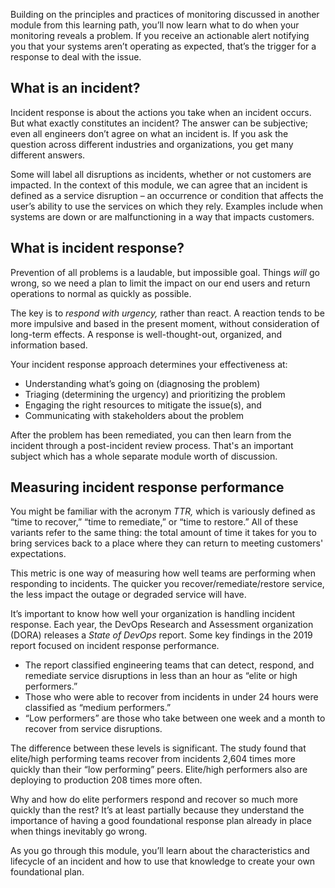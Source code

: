 Building on the principles and practices of monitoring discussed in another
module from this learning path, you’ll now learn what to do when your
monitoring reveals a problem. If you receive an actionable alert notifying
you that your systems aren’t operating as expected, that’s the trigger for
a response to deal with the issue.

## What is an incident?

Incident response is about the actions you take when an incident occurs.
But what exactly constitutes an incident? The answer can be subjective;
even all engineers don’t agree on what an incident is. If you ask the
question across different industries and organizations, you get many
different answers.

Some will label all disruptions as incidents, whether or not customers are
impacted. In the context of this module, we can agree that an incident is
defined as a service disruption – an occurrence or condition that affects
the user’s ability to use the services on which they rely. Examples include
when systems are down or are malfunctioning in a way that impacts
customers.

## What is incident response?

Prevention of all problems is a laudable, but impossible goal. Things
_will_ go wrong, so we need a plan to limit the impact on our end users and
return operations to normal as quickly as possible.

The key is to _respond with urgency,_ rather than react. A reaction tends
to be more impulsive and based in the present moment, without consideration
of long-term effects. A response is well-thought-out, organized, and
information based.

Your incident response approach determines your effectiveness at:

-   Understanding what’s going on (diagnosing the problem)
-   Triaging (determining the urgency) and prioritizing the problem
-   Engaging the right resources to mitigate the issue(s), and
-   Communicating with stakeholders about the problem

After the problem has been remediated, you can then learn from the incident
through a post-incident review process. That's an important subject which
has a whole separate module worth of discussion.

## Measuring incident response performance

You might be familiar with the acronym _TTR,_ which is variously defined as
“time to recover,” “time to remediate,” or “time to restore.” All of these
variants refer to the same thing: the total amount of time it takes for you
to bring services back to a place where they can return to meeting
customers' expectations.

This metric is one way of measuring how well teams are performing when
responding to incidents. The quicker you recover/remediate/restore service,
the less impact the outage or degraded service will have.

It’s important to know how well your organization is handling incident
response. Each year, the DevOps Research and Assessment organization (DORA)
releases a _State of DevOps_ report. Some key findings in the 2019 report
focused on incident response performance.

-   The report classified engineering teams that can detect, respond, and
    remediate service disruptions in less than an hour as “elite or high
    performers.”
-   Those who were able to recover from incidents in under 24 hours were
    classified as “medium performers.”
-   “Low performers” are those who take between one week and a month to
    recover from service disruptions.

The difference between these levels is significant. The study found that
elite/high performing teams recover from incidents 2,604 times more quickly
than their “low performing” peers. Elite/high performers also are deploying
to production 208 times more often.

Why and how do elite performers respond and recover so much more quickly
than the rest? It’s at least partially because they understand the
importance of having a good foundational response plan already in place
when things inevitably go wrong.

As you go through this module, you’ll learn about the characteristics and
lifecycle of an incident and how to use that knowledge to create your
own foundational plan.
